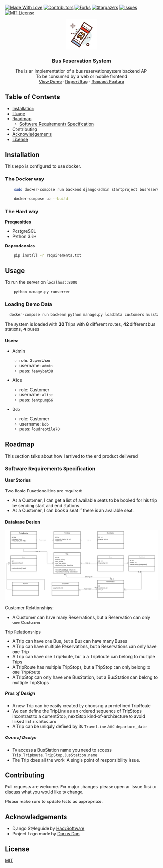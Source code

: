 <!-- PROJECT SHIELDS -->
[![Made With Love][django-shield]][django-shield]
[![Contributors][contributors-shield]][contributors-url]
[![Forks][forks-shield]][forks-url]
[![Stargazers][stars-shield]][stars-url]
[![Issues][issues-shield]][issues-url]
[![MIT License][license-shield]][license-url]

<!-- PROJECT LOGO -->
<p align="center">
  <a href="https://github.com/markrofail/bus-booking-system">
    <img src="doc/assets/logo.svg" alt="Logo" width="100" height="100">
  </a>

  <h3 align="center">Bus Reservation System</h3>

  <p align="center">
    The is an implementation of a bus reservationsystem backend API
    <br />
    To be consumed by a web or mobile frontend
    <br />
    <a href="https://github.com/markrofail/bus-booking-system">View Demo</a>
    ·
    <a href="https://github.com/markrofail/bus-booking-system/issues">Report Bug</a>
    ·
    <a href="https://github.com/markrofail/bus-booking-system/issues">Request Feature</a>
  </p>
</p>


<!-- TABLE OF CONTENTS -->
## Table of Contents
- [Installation](#installation)
- [Usage](#usage)
- [Roadmap](#roadmap)
  * [Software Requirements Specification](#software-requirements-specification)
- [Contributing](#contributing)
- [Acknowledgements](#acknowledgements)
- [License](#license)

<!-- GETTING STARTED -->
## Installation
This repo is configured to use docker.


### The Docker way
```bash
    sudo docker-compose run backend django-admin startproject busreservation .
```

```bash
    docker-compose up --build
```

### The Hard way
**Prequesities**
- PostgreSQL
- Python 3.6+

**Dependencies**
```bash
    pip install -r requirements.txt
```

## Usage
To run the server on `localhost:8000`
```bash
    python manage.py runserver
```

### Loading Demo Data
```bash
  docker-compose run backend python manage.py loaddata customers busstations buses triproutes tripstops trips customers
```

The system is loaded with **30** Trips with **8** different routes, **42** different bus stations, **4** buses
#### Users:
  - Admin
    * role: SuperUser
    * username: `admin`
    * pass: `heavybat38`
  
  - Alice
    * role: Customer
    * username: `alice`
    * pass: `bentpump66`
  
  - Bob
    * role: Customer
    * username: `bob`
    * pass: `loudreptile70`
  
## Roadmap
This section talks about how I arrived to the end product delivered

### Software Requirements Specification

#### User Stories
Two Basic Functionalities are required:
- As a Customer, I can get a list of available seats to be booked for his trip by sending start and end stations.
- As a Customer, I can book a seat if there is an available seat.

#### Database Design
![UML Diagram][uml-diagram]

Customer Relationships:
- A Customer can have many Reservations, but a Reservation can only one Customer

Trip Relationships
- A Trip can have one Bus, but a Bus can have many Buses
- A Trip can have multiple Reservations, but a Reservations can only have one Trip
- A Trip can have one TripRoute, but a a TripRoute can belong to multiple Trips
- A TripRoute has multiple TripStops, but a TripStop can only belong to one TripRoute
- A TripStop can only have one BusStation, but a BusStation can belong to multiple TripStops.

##### Pros of Design
- A new Trip can be easily created by choosing a predefined TripRoute
- We can define the TripLine as an ordered sequence of TripStops incontrast to a currentStop, nextStop kind-of-architecture to avoid linked list architecture
- A Trip can be uniquly defined by its `TravelLine` and `departure_date`
##### Cons of Design
- To access a BusStation name you need to access `Trip.TripRoute.TripStop.BusStation.name`
- The Trip does all the work. A single point of responsibility issue.

## Contributing
Pull requests are welcome. For major changes, please open an issue first to discuss what you would like to change.

Please make sure to update tests as appropriate.

## Acknowledgements
* Django Styleguide by [HackSoftware](https://github.com/HackSoftware/Django-Styleguide)
* Project Logo made by [Darius Dan](https://www.flaticon.com/authors/darius-dan)

## License
[MIT](https://choosealicense.com/licenses/mit/)

<!-- MARKDOWN LINKS & IMAGES -->
<!-- https://www.markdownguide.org/basic-syntax/#reference-style-links -->
[contributors-shield]: https://img.shields.io/github/contributors/markrofail/bus-booking-system.svg?style=flat-square
[contributors-url]: https://github.com/markrofail/bus-booking-system/graphs/contributors
[forks-shield]: https://img.shields.io/github/forks/markrofail/bus-booking-system.svg?style=flat-square
[forks-url]: https://github.com/markrofail/bus-booking-system/network/members
[stars-shield]: https://img.shields.io/github/stars/markrofail/bus-booking-system.svg?style=flat-square
[stars-url]: https://github.com/markrofail/bus-booking-system/stargazers
[issues-shield]: https://img.shields.io/github/issues/markrofail/bus-booking-system.svg?style=flat-square
[issues-url]: https://github.com/markrofail/bus-booking-system/issues
[license-shield]: https://img.shields.io/github/license/markrofail/bus-booking-system.svg?style=flat-square
[license-url]: https://github.com/markrofail/bus-booking-system/blob/master/LICENSE
[django-shield]: https://img.shields.io/badge/Made%20With-Django-blue.svg?style=flat-square
[uml-diagram]: doc/assets/images/uml_diagram.png